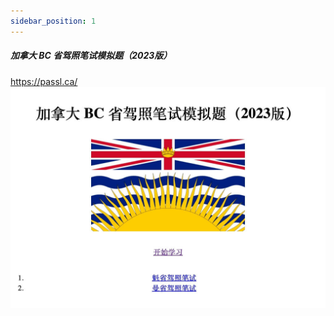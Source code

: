 ```yaml
---
sidebar_position: 1
---
```

##### 加拿大 BC 省驾照笔试模拟题（2023版）
https://passl.ca/  
![加拿大BC省驾照笔试模拟题（2023年版）](./img/加拿大BC省驾照笔试模拟题（2023年版）.jpg)


